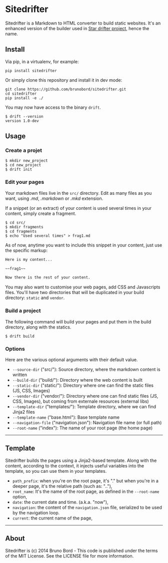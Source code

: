 # Sitedrifter

Sitedrifter is a Markdown to HTML converter to build static websites. It's an enhanced version of the builder used in [Star drifter project](https://github.com/brunobord/stardrifter), hence the name.

## Install

Via pip, in a virtualenv, for example:

    pip install sitedrifter

Or simply clone this repository and install it in dev mode:

    git clone https://github.com/brunobord/sitedrifter.git
    cd sitedrifter
    pip install -e ./

You may now have access to the binary ``drift``.

```shell
$ drift --version
version 1.0-dev
```

## Usage

### Create a projet

```shell
$ mkdir new_project
$ cd new_project
$ drift init
```

### Edit your pages

Your markdown files live in the ``src/`` directory. Edit as many files as you want, using *.md*, *.markdown* or *.mkd* extension.

If a snippet (or an extract) of your content is used several times in your content, simply create a fragment.

```shell
$ cd src/
$ mkdir fragments
$ cd fragments
$ echo "Used several times" > frag1.md
```

As of now, anytime you want to include this snippet in your content, just use the specific markup:

```markdown
Here is my content...

~~frag1~~

Now there is the rest of your content.
```

You may also want to customise your web pages, add CSS and Javascripts files. You'll have two directories that will be duplicated in your build directory: ``static`` and ``vendor``.

### Build a project

The following command will build your pages and put them in the build directory, along with the statics.

```
$ drift build
```

### Options

Here are the various optional arguments with their default value.

* ``--source-dir`` ("src/"): Source directory, where the markdown content is written
* ``--build-dir`` ("build/"): Directory where the web content is built
* ``--static-dir`` ("static/"): Directory where one can find the static files (JS, CSS, Images)
* ``--vendor-dir`` ("vendor/"): Directory where one can find static files (JS, CSS, Images), but coming from externale resources (external libs)
* ``--template-dir`` ("templates/"): Template directory, where we can find Jinja2 files
* ``--template-name`` ("base.html"): Base template name
* ``--navigation-file`` ("navigation.json"): Navigation file name (or full path)
* ``--root-name`` ("index"): The name of your root page (the home page)

----

## Template

Sitedrifter builds the pages using a Jinja2-based template. Along with the content, according to the context, it injects useful variables into the template, so you can use them in your templates.


* ``path_prefix``: when you're on the root page, it's "." but when you're in a deeper page, it's the relative path (such as: ".."),
* ``root_name``: It's the name of the root page, as defined in the ``--root-name`` option,
* ``date``: the current date and time. (a.k.a. "now"),
* ``navigation``: the content of the ``navigation.json`` file, serialized to be used by the navigation loop.
* ``current``: the current name of the page,

----

## About

Sitedrifter is (c) 2014 Bruno Bord - This code is published under the terms of the MIT License. See the LICENSE file for more information.
